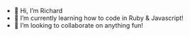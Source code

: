 - 👋 Hi, I’m Richard
- 👀 I’m currently learning how to code in Ruby & Javascript!
- 💞️ I’m looking to collaborate on anything fun!

<!---
RJ21BL/RJ21BL is a ✨ special ✨ repository because its `README.md` (this file) appears on your GitHub profile.
You can click the Preview link to take a look at your changes.
--->
